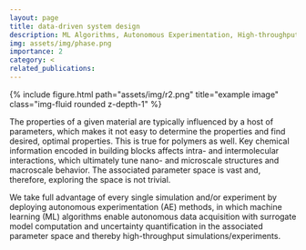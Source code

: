 ```yaml
---
layout: page
title: data-driven system design
description: ML Algorithms, Autonomous Experimentation, High-throughput Simulation/Experiment
img: assets/img/phase.png
importance: 2
category: <
related_publications: 
---
```


<div class="row">
    <div class="col-sm mt-3 mt-md-0">
        {% include figure.html path="assets/img/r2.png" title="example image" class="img-fluid rounded z-depth-1" %}
    </div>
</div>

The properties of a given material are typically influenced by a host of parameters, which makes it not easy to determine the properties and find desired, optimal properties.
This is true for polymers as well.
Key chemical information encoded in building blocks affects intra- and intermolecular interactions, which ultimately tune nano- and microscale structures and macroscale behavior.
The associated parameter space is vast and, therefore, exploring the space is not trivial.

We take full advantage of every single simulation and/or experiment by deploying autonomous experimentation (AE) methods, in which machine learning (ML) algorithms enable autonomous data acquisition with surrogate model computation and uncertainty quantification in the associated parameter space and thereby high-throughput simulations/experiments.

